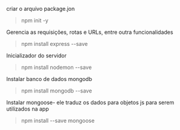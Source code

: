 criar o arquivo package.jon

> npm init -y

Gerencia as requisições, rotas e URLs, entre outra funcionalidades

> npm install express --save

Inicializador do servidor

> npm install nodemon --save

Instalar banco de dados mongodb

> npm install mongodb --save

Instalar mongoose- ele traduz os dados para objetos js para serem utilizados na app

> npm install --save mongoose
